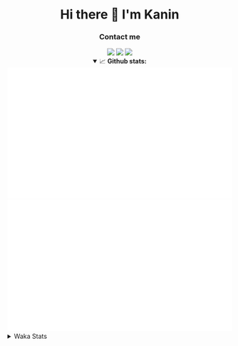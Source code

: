 <div align="center">
 <h1>Hi there 👋 I'm Kanin</h1>
 <h3>Contact me</h3>
 <a href="mailto:im@kanin.dev"><img src="https://img.shields.io/badge/gmail-%23D14836.svg?&style=for-the-badge&logo=gmail&logoColor=white"/></a>
 <a href="https://twitter.com/KaninTwt"><img src="https://img.shields.io/badge/twitter-%231DA1F2.svg?&style=for-the-badge&logo=twitter&logoColor=white"/></a>
 <a href="https://www.linkedin.com/in/KaninDev"><img src="https://img.shields.io/badge/linkedin-%230077B5.svg?&style=for-the-badge&logo=linkedin&logoColor=white"/></a>
<details open>
  <summary>📈 <b>Github stats:</b></summary>
  <img src="https://github.com/Kanin/Kanin/blob/master/scripts/GitHubStats/generated/overview.svg"/>
  <img src="https://github.com/Kanin/Kanin/blob/master/scripts/GitHubStats/generated/languages.svg"/>
</details>
</div>

<details>
 <summary>Waka Stats</summary>

<!--START_SECTION:waka-->
![Code Time](http://img.shields.io/badge/Code%20Time-2%2C466%20hrs%2028%20mins-blue)

![Profile Views](http://img.shields.io/badge/Profile%20Views-9-blue)

![Lines of code](https://img.shields.io/badge/From%20Hello%20World%20I%27ve%20Written-639.7%20thousand%20lines%20of%20code-blue)

**🐱 My GitHub Data** 

> 📦 177.4 kB Used in GitHub's Storage 
 > 
> 🏆 172 Contributions in the Year 2024
 > 
> 🚫 Not Opted to Hire
 > 
> 📜 26 Public Repositories 
 > 
> 🔑 15 Private Repositories 
 > 
**I'm an Early 🐤** 

```text
🌞 Morning                2782 commits        ███████░░░░░░░░░░░░░░░░░░   27.32 % 
🌆 Daytime                3034 commits        ███████░░░░░░░░░░░░░░░░░░   29.79 % 
🌃 Evening                2929 commits        ███████░░░░░░░░░░░░░░░░░░   28.76 % 
🌙 Night                  1438 commits        ████░░░░░░░░░░░░░░░░░░░░░   14.12 % 
```
📅 **I'm Most Productive on Monday** 

```text
Monday                   1980 commits        █████░░░░░░░░░░░░░░░░░░░░   19.44 % 
Tuesday                  1450 commits        ████░░░░░░░░░░░░░░░░░░░░░   14.24 % 
Wednesday                1015 commits        ██░░░░░░░░░░░░░░░░░░░░░░░   09.97 % 
Thursday                 1570 commits        ████░░░░░░░░░░░░░░░░░░░░░   15.42 % 
Friday                   1712 commits        ████░░░░░░░░░░░░░░░░░░░░░   16.81 % 
Saturday                 984 commits         ██░░░░░░░░░░░░░░░░░░░░░░░   09.66 % 
Sunday                   1472 commits        ████░░░░░░░░░░░░░░░░░░░░░   14.46 % 
```


📊 **This Week I Spent My Time On** 

```text
🕑︎ Time Zone: America/New_York

💬 Programming Languages: 
Python                   1 hr 44 mins        █████████████████████████   100.00 % 
virtualenv               0 secs              ░░░░░░░░░░░░░░░░░░░░░░░░░   00.00 % 

🔥 Editors: 
PyCharm                  1 hr 44 mins        █████████████████████████   100.00 % 

🐱‍💻 Projects: 
Groups                   1 hr 32 mins        ██████████████████████░░░   88.93 % 
Community-Bot            11 mins             ███░░░░░░░░░░░░░░░░░░░░░░   11.07 % 

💻 Operating System: 
Windows                  1 hr 44 mins        █████████████████████████   100.00 % 
```

**I Mostly Code in Python** 

```text
Python                   30 repos            █████████████████░░░░░░░░   66.67 % 
Java                     5 repos             ███░░░░░░░░░░░░░░░░░░░░░░   11.11 % 
HTML                     3 repos             ██░░░░░░░░░░░░░░░░░░░░░░░   06.67 % 
TypeScript               1 repo              █░░░░░░░░░░░░░░░░░░░░░░░░   02.22 % 
Kotlin                   1 repo              █░░░░░░░░░░░░░░░░░░░░░░░░   02.22 % 
```



**Timeline**

![Lines of Code chart](https://raw.githubusercontent.com/Kanin/Kanin/master/assets/bar_graph.png)


 Last Updated on 26/09/2024 15:04:44 UTC
<!--END_SECTION:waka-->
</details>
